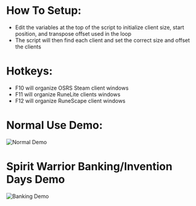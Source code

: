# How To Setup:
- Edit the variables at the top of the script to initialize client size, start position, and transpose offset used in the loop
- The script will then find each client and set the correct size and offset the clients

# Hotkeys:
- F10 will organize OSRS Steam client windows
- F11 will organize RuneLite clients windows
- F12 will organize RuneScape client windows

# Normal Use Demo:
![Normal Demo](https://user-images.githubusercontent.com/81042687/118000397-c5d8c380-b313-11eb-93f0-a9053d1e1aac.gif)

# Spirit Warrior Banking/Invention Days Demo
![Banking Demo](https://i.imgur.com/5FbEEIR.gif)
